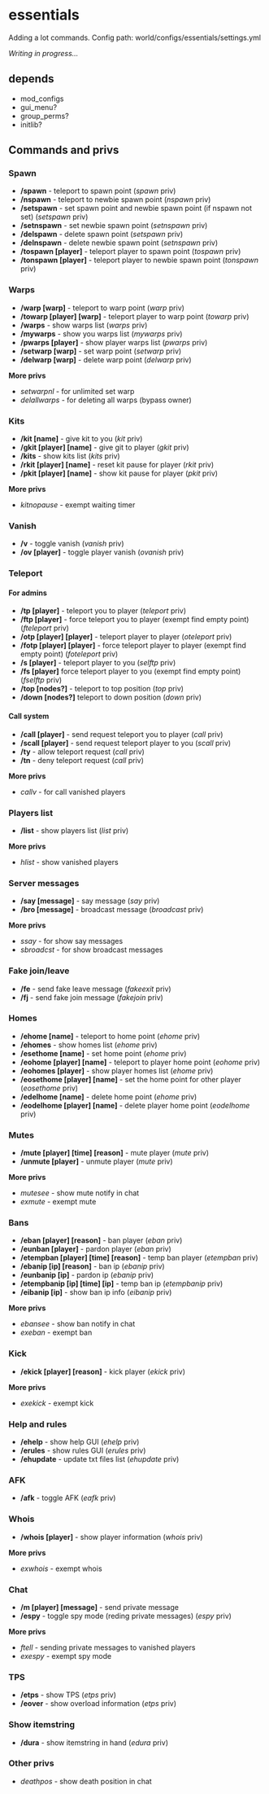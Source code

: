 # essentials

Adding a lot commands. Config path: world/configs/essentials/settings.yml

*Writing in progress...*

## depends

* mod_configs
* gui_menu?
* group_perms?
* initlib?

## Commands and privs

### Spawn

* **/spawn** - teleport to spawn point (*spawn* priv)
* **/nspawn** - teleport to newbie spawn point (*nspawn* priv)
* **/setspawn** - set spawn point and newbie spawn point (if nspawn not set) (*setspawn* priv)
* **/setnspawn** - set newbie spawn point (*setnspawn* priv)
* **/delspawn** - delete spawn point (*setspawn* priv)
* **/delnspawn** - delete newbie spawn point (*setnspawn* priv)
* **/tospawn [player]** - teleport player to spawn point (*tospawn* priv)
* **/tonspawn [player]** - teleport player to newbie spawn point (*tonspawn* priv)

### Warps

* **/warp [warp]** - teleport to warp point (*warp* priv)
* **/towarp [player] [warp]** - teleport player to warp point (*towarp* priv)
* **/warps** - show warps list (*warps* priv)
* **/mywarps** - show you warps list (*mywarps* priv)
* **/pwarps [player]** - show player warps list (*pwarps* priv)
* **/setwarp [warp]** - set warp point (*setwarp* priv)
* **/delwarp [warp]** - delete warp point (*delwarp* priv)

**More privs**

* *setwarpnl* - for unlimited set warp
* *delallwarps* - for deleting all warps (bypass owner)

### Kits

* **/kit [name]** - give kit to you (*kit* priv)
* **/gkit [player] [name]** - give git to player (*gkit* priv)
* **/kits** - show kits list (*kits* priv)
* **/rkit [player] [name]** - reset kit pause for player (*rkit* priv)
* **/pkit [player] [name]** - show kit pause for player (*pkit* priv)

**More privs**

* *kitnopause* - exempt waiting timer

### Vanish

* **/v** - toggle vanish (*vanish* priv)
* **/ov [player]** - toggle player vanish (*ovanish* priv)

### Teleport

#### For admins

* **/tp [player]** - teleport you to player (*teleport* priv)
* **/ftp [player]** - force teleport you to player (exempt find empty point) (*fteleport* priv)
* **/otp [player] [player]** - teleport player to player (*oteleport* priv)
* **/fotp [player] [player]** - force teleport player to player (exempt find empty point) (*foteleport* priv)
* **/s [player]** - teleport player to you (*selftp* priv)
* **/fs [player]** force teleport player to you (exempt find empty point) (*fselftp* priv)
* **/top [nodes?]** - teleport to top position (*top* priv)
* **/down [nodes?]** teleport to down position (*down* priv)

#### Call system

* **/call [player]** - send request teleport you to player (*call* priv)
* **/scall [player]** - send request teleport player to you (*scall* priv)
* **/ty** - allow teleport request (*call* priv)
* **/tn** - deny teleport request (*call* priv)

**More privs**

* *callv* - for call vanished players

### Players list

* **/list** - show players list (*list* priv)

**More privs**

* *hlist* - show vanished players

### Server messages

* **/say [message]** - say message (*say* priv)
* **/bro [message]** - broadcast message (*broadcast* priv)

**More privs**

* *ssay* - for show say messages
* *sbroadcst* - for show broadcast messages

### Fake join/leave

* **/fe** - send fake leave message (*fakeexit* priv)
* **/fj** - send fake join message (*fakejoin* priv)

### Homes

* **/ehome [name]** - teleport to home point (*ehome* priv)
* **/ehomes** - show homes list (*ehome* priv)
* **/esethome [name]** - set home point (*ehome* priv)
* **/eohome [player] [name]** - teleport to player home point (*eohome* priv)
* **/eohomes [player]** - show player homes list (*ehome* priv)
* **/eosethome [player] [name]** - set the home point for other player (*eosethome* priv)
* **/edelhome [name]** - delete home point (*ehome* priv)
* **/eodelhome [player] [name]** - delete player home point (*eodelhome* priv)

### Mutes

* **/mute [player] [time] [reason]** - mute player (*mute* priv)
* **/unmute [player]** - unmute player (*mute* priv)

**More privs**

* *mutesee* - show mute notify in chat
* *exmute* - exempt mute

### Bans

* **/eban [player] [reason]** - ban player (*eban* priv)
* **/eunban [player]** - pardon player (*eban* priv)
* **/etempban [player] [time] [reason]** - temp ban player (*etempban* priv)
* **/ebanip [ip] [reason]** - ban ip (*ebanip* priv)
* **/eunbanip [ip]** - pardon ip (*ebanip* priv)
* **/etempbanip [ip] [time] [ip]** - temp ban ip (*etempbanip* priv)
* **/eibanip [ip]** - show ban ip info (*eibanip* priv)

**More privs**

* *ebansee* - show ban notify in chat
* *exeban* - exempt ban

### Kick

* **/ekick [player] [reason]** - kick player (*ekick* priv)

**More privs**

* *exekick* - exempt kick

### Help and rules

* **/ehelp** - show help GUI (*ehelp* priv)
* **/erules** - show rules GUI (*erules* priv)
* **/ehupdate** - update txt files list (*ehupdate* priv)

### AFK

* **/afk** - toggle AFK (*eafk* priv)

### Whois

* **/whois [player]** - show player information (*whois* priv)

**More privs**

* *exwhois* - exempt whois

### Chat

* **/m [player] [message]** - send private message
* **/espy** - toggle spy mode (reding private messages) (*espy* priv)

**More privs**

* *ftell* - sending private messages to vanished players
* *exespy* - exempt spy mode

### TPS

* **/etps** - show TPS (*etps* priv)
* **/eover** - show overload information (*etps* priv)

### Show itemstring

* **/dura** - show itemstring in hand (*edura* priv)

### Other privs

* *deathpos* - show death position in chat
